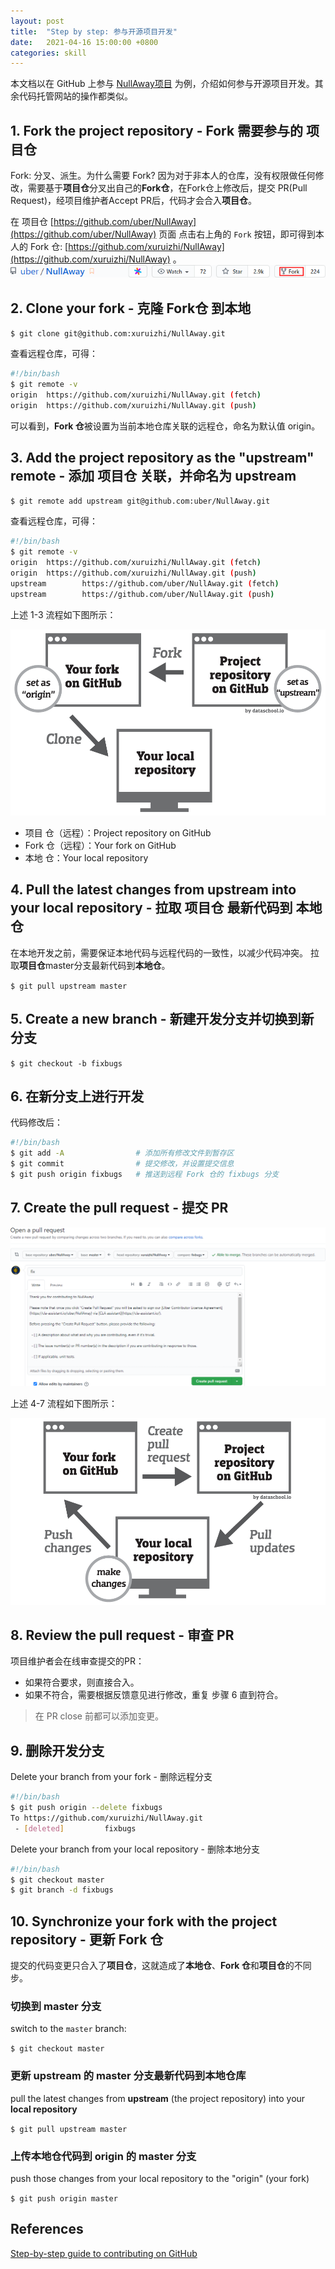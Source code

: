 ```yaml
---
layout: post
title:  "Step by step: 参与开源项目开发"
date:   2021-04-16 15:00:00 +0800
categories: skill
---
```


本文档以在 GitHub 上参与 [NullAway项目](https://github.com/uber/NullAway) 为例，介绍如何参与开源项目开发。其余代码托管网站的操作都类似。

## 1. Fork the project repository - Fork 需要参与的 项目仓

Fork: 分叉、派生。为什么需要 Fork? 因为对于非本人的仓库，没有权限做任何修改，需要基于**项目仓**分叉出自己的**Fork仓**，在Fork仓上修改后，提交 PR(Pull Request)，经项目维护者Accept PR后，代码才会合入**项目仓**。

在 项目仓 [https://github.com/uber/NullAway](https://github.com/uber/NullAway) 页面
点击右上角的 `Fork` 按钮，即可得到本人的 Fork 仓: [https://github.com/xuruizhi/NullAway](https://github.com/xuruizhi/NullAway) 。
![fork-on-github](/images/2021.04.16/fork-on-github.png)

## 2. Clone your fork - 克隆 Fork仓 到本地

`$ git clone git@github.com:xuruizhi/NullAway.git`

查看远程仓库，可得：

```bash
#!/bin/bash
$ git remote -v
origin  https://github.com/xuruizhi/NullAway.git (fetch)
origin  https://github.com/xuruizhi/NullAway.git (push)
```

可以看到，**Fork 仓**被设置为当前本地仓库关联的远程仓，命名为默认值 origin。

## 3. Add the project repository as the "upstream" remote - 添加 项目仓 关联，并命名为 upstream

`$ git remote add upstream git@github.com:uber/NullAway.git`

查看远程仓库，可得：

```bash
#!/bin/bash
$ git remote -v
origin  https://github.com/xuruizhi/NullAway.git (fetch)
origin  https://github.com/xuruizhi/NullAway.git (push)
upstream        https://github.com/uber/NullAway.git (fetch)
upstream        https://github.com/uber/NullAway.git (push)
```

上述 1-3 流程如下图所示：

![fork_on_github](/images/2021.04.16/diagram-01.png)

- 项目 仓（远程）：Project repository on GitHub
- Fork 仓（远程）：Your fork on GitHub
- 本地 仓：Your local repository

## 4. Pull the latest changes from upstream into your local repository - 拉取 项目仓 最新代码到 本地仓

在本地开发之前，需要保证本地代码与远程代码的一致性，以减少代码冲突。
拉取**项目仓**master分支最新代码到**本地仓**。

`$ git pull upstream master`

## 5. Create a new branch - 新建开发分支并切换到新分支

`$ git checkout -b fixbugs`

## 6. 在新分支上进行开发

代码修改后：

```bash
#!/bin/bash
$ git add -A                # 添加所有修改文件到暂存区
$ git commit                # 提交修改，并设置提交信息
$ git push origin fixbugs   # 推送到远程 Fork 仓的 fixbugs 分支
```

## 7. Create the pull request - 提交 PR

![fork_on_github](/images/2021.04.16/pull-request-on-github.png)

上述 4-7 流程如下图所示：

![fork_on_github](/images/2021.04.16/diagram-02.png)

## 8. Review the pull request - 审查 PR

项目维护者会在线审查提交的PR：

- 如果符合要求，则直接合入。
- 如果不符合，需要根据反馈意见进行修改，重复 步骤 6 直到符合。

> 在 PR close 前都可以添加变更。

## 9. 删除开发分支

Delete your branch from your fork - 删除远程分支

```bash
#!/bin/bash
$ git push origin --delete fixbugs
To https://github.com/xuruizhi/NullAway.git
 - [deleted]         fixbugs
```

Delete your branch from your local repository - 删除本地分支

```bash
#!/bin/bash
$ git checkout master
$ git branch -d fixbugs
```

## 10. Synchronize your fork with the project repository - 更新 Fork 仓

提交的代码变更只合入了**项目仓**，这就造成了**本地仓**、**Fork 仓**和**项目仓**的不同步。

### 切换到 master 分支

switch to the `master` branch:

`$ git checkout master`

### 更新 upstream 的 master 分支最新代码到本地仓库

pull the latest changes from **upstream** (the project repository) into your **local repository**

`$ git pull upstream master`

### 上传本地仓代码到 origin 的 master 分支

push those changes from your local repository to the "origin" (your fork)

`$ git push origin master`

## References

[Step-by-step guide to contributing on GitHub](https://www.dataschool.io/how-to-contribute-on-github/)
